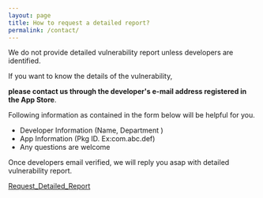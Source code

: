 ```yaml
---
layout: page
title: How to request a detailed report?
permalink: /contact/
---
```


We do not provide detailed vulnerability report unless developers are identified.

If you want to know the details of the vulnerability, 

**please contact us through the developer's e-mail address registered in the App Store**.

Following information as contained in the form below will be helpful for you.

 - Developer Information (Name, Department )
 - App Information (Pkg ID. Ex:com.abc.def)
 - Any questions are welcome

Once developers email verified, we will reply you asap with detailed vulnerability report. 

[Request_Detailed_Report](mailto://june_park@korea.ac.kr)
